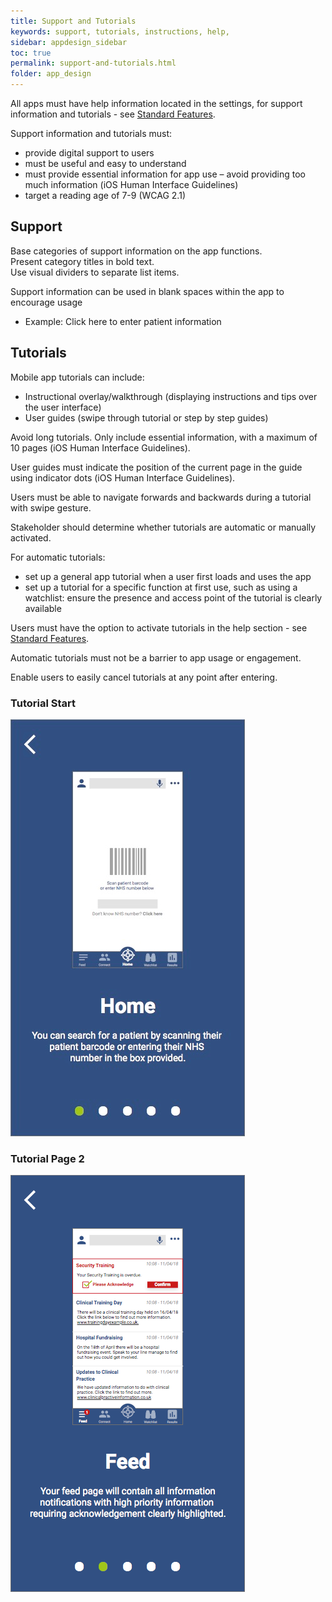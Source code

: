 ```yaml
---
title: Support and Tutorials
keywords: support, tutorials, instructions, help,
sidebar: appdesign_sidebar
toc: true
permalink: support-and-tutorials.html
folder: app_design 
---
```


All apps must have help information located in the settings, for support information and tutorials - see [Standard Features](/standard-features.html).  

Support information and tutorials must:  
* provide digital support to users  
* must be useful and easy to understand  
* must provide essential information for app use – avoid providing too much information (iOS Human Interface Guidelines)  
* target a reading age of 7-9 (WCAG 2.1)  

## Support

Base categories of support information on the app functions.  
Present category titles in bold text.  
Use visual dividers to separate list items.  

Support information can be used in blank spaces within the app to encourage usage  
* Example: Click here to enter patient information   

## Tutorials

Mobile app tutorials can include:
* Instructional overlay/walkthrough (displaying instructions and tips over the user interface)
* User guides (swipe through tutorial or step by step guides)

Avoid long tutorials. Only include essential information, with a maximum of 10 pages (iOS Human Interface Guidelines).  

User guides must indicate the position of the current page in the guide using indicator dots (iOS Human Interface Guidelines).  

Users must be able to navigate forwards and backwards during a tutorial with swipe gesture.  

Stakeholder should determine whether tutorials are automatic or manually activated.    

For automatic tutorials: 
* set up a general app tutorial when a user first loads and uses the app
* set up a tutorial for a specific function at first use, such as using a watchlist: ensure the presence and access point of the tutorial is clearly available 

Users must have the option to activate tutorials in the help section - see [Standard Features](/standard-features.html).

Automatic tutorials must not be a barrier to app usage or engagement.  

Enable users to easily cancel tutorials at any point after entering.  

<div class="container">
    <div class="row">
    <div class="col-md-6 col-lg-6"> 
		<h3>Tutorial Start</h3> 
		<img class="img-responsive img-thumbnail" src="/images/examples/design-standards-user-interaction-guides1.png">
    </div>
    <div class="col-md-6 col-lg-6">
		<h3>Tutorial Page 2</h3> 
		<img class="img-responsive img-thumbnail" src="/images/examples/design-standards-user-interaction-guides2.png">
    </div>
  </div>
</div>
